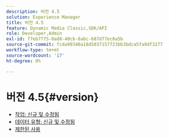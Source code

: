 ```yaml
---
description: 버전 4.5
solution: Experience Manager
title: 버전 4.5
feature: Dynamic Media Classic,SDK/API
role: Developer,Admin
exl-id: f7eb7775-0ad8-40cb-8abc-687d77ec8a5b
source-git-commit: fcda99340a18d5037157723bb3bdca5fa9df3277
workflow-type: tm+mt
source-wordcount: '17'
ht-degree: 0%

---
```


# 버전 4.5{#version}

* [작업: 신규 및 수정됨](r-4-5-operations.md)
* [데이터 유형: 신규 및 수정됨](r-4-5-types.md)
* [제한된 사용](r-restricted-use.md)
